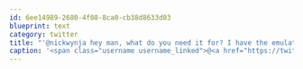 ```yaml
---
id: 6ee14989-2680-4f08-8ca0-cb38d8633d03
blueprint: text
category: twitter
title: "'@nickwynja hey man, what do you need it for? I have the emulators (including 2.3 and 3.0) running on my PC"
caption: '<span class="username username_linked">@<a href="https://twitter.com/nickwynja" title="Nick Wynja">nickwynja</a></span> hey man, what do you need it for? I have the emulators (including 2.3 and 3.0) running on my PC'
---
```

